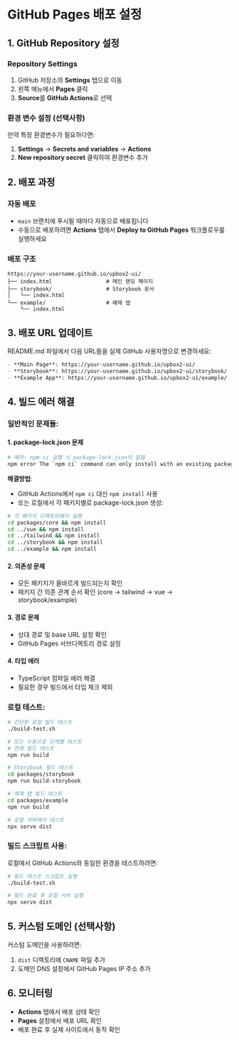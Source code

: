 # GitHub Pages 배포 설정

## 1. GitHub Repository 설정

### Repository Settings
1. GitHub 저장소의 **Settings** 탭으로 이동
2. 왼쪽 메뉴에서 **Pages** 클릭
3. **Source**를 **GitHub Actions**로 선택

### 환경 변수 설정 (선택사항)
만약 특정 환경변수가 필요하다면:
1. **Settings** → **Secrets and variables** → **Actions**
2. **New repository secret** 클릭하여 환경변수 추가

## 2. 배포 과정

### 자동 배포
- `main` 브랜치에 푸시될 때마다 자동으로 배포됩니다
- 수동으로 배포하려면 **Actions** 탭에서 **Deploy to GitHub Pages** 워크플로우를 실행하세요

### 배포 구조
```
https://your-username.github.io/upbox2-ui/
├── index.html                 # 메인 랜딩 페이지
├── storybook/                 # Storybook 문서
│   └── index.html
└── example/                   # 예제 앱
    └── index.html
```

## 3. 배포 URL 업데이트

README.md 파일에서 다음 URL들을 실제 GitHub 사용자명으로 변경하세요:

```markdown
- **Main Page**: https://your-username.github.io/upbox2-ui/
- **Storybook**: https://your-username.github.io/upbox2-ui/storybook/
- **Example App**: https://your-username.github.io/upbox2-ui/example/
```

## 4. 빌드 에러 해결

### 일반적인 문제들:

#### 1. **package-lock.json 문제**
```bash
# 에러: npm ci 실행 시 package-lock.json이 없음
npm error The `npm ci` command can only install with an existing package-lock.json
```

**해결방법**:
- GitHub Actions에서 `npm ci` 대신 `npm install` 사용
- 또는 로컬에서 각 패키지별로 package-lock.json 생성:
```bash
# 각 패키지 디렉토리에서 실행
cd packages/core && npm install
cd ../vue && npm install
cd ../tailwind && npm install
cd ../storybook && npm install
cd ../example && npm install
```

#### 2. **의존성 문제**
- 모든 패키지가 올바르게 빌드되는지 확인
- 패키지 간 의존 관계 순서 확인 (core → tailwind → vue → storybook/example)

#### 3. **경로 문제**
- 상대 경로 및 base URL 설정 확인
- GitHub Pages 서브디렉토리 경로 설정

#### 4. **타입 에러**
- TypeScript 컴파일 에러 해결
- 필요한 경우 빌드에서 타입 체크 제외

### 로컬 테스트:
```bash
# 간단한 로컬 빌드 테스트
./build-test.sh

# 또는 수동으로 단계별 테스트
# 전체 빌드 테스트
npm run build

# Storybook 빌드 테스트
cd packages/storybook
npm run build-storybook

# 예제 앱 빌드 테스트
cd packages/example
npm run build

# 로컬 서버에서 테스트
npx serve dist
```

### 빌드 스크립트 사용:
로컬에서 GitHub Actions와 동일한 환경을 테스트하려면:
```bash
# 빌드 테스트 스크립트 실행
./build-test.sh

# 빌드 완료 후 로컬 서버 실행
npx serve dist
```

## 5. 커스텀 도메인 (선택사항)

커스텀 도메인을 사용하려면:
1. `dist` 디렉토리에 `CNAME` 파일 추가
2. 도메인 DNS 설정에서 GitHub Pages IP 주소 추가

## 6. 모니터링

- **Actions** 탭에서 배포 상태 확인
- **Pages** 설정에서 배포 URL 확인
- 배포 완료 후 실제 사이트에서 동작 확인
